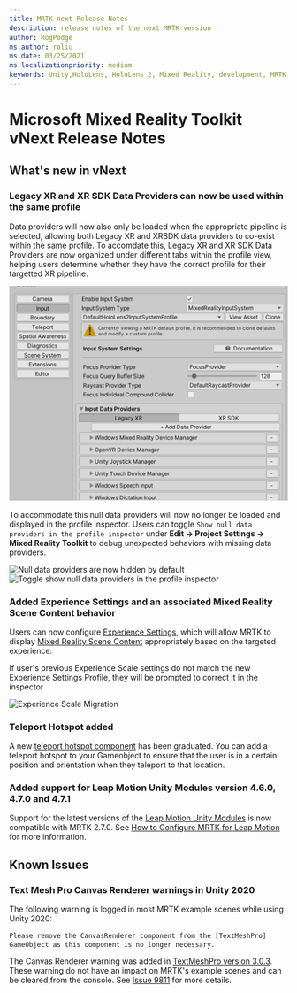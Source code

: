```yaml
---
title: MRTK next Release Notes
description: release notes of the next MRTK version
author: RogPodge
ms.author: roliu
ms.date: 03/25/2021
ms.localizationpriority: medium
keywords: Unity,HoloLens, HoloLens 2, Mixed Reality, development, MRTK, XRSDK, Legacy XR
---
```


# Microsoft Mixed Reality Toolkit vNext Release Notes

## What's new in vNext

### Legacy XR and XR SDK Data Providers can now be used within the same profile

Data providers will now also only be loaded when the appropriate pipeline is selected, allowing both Legacy XR and XRSDK data providers to co-exist within 
the same profile. To accomdate this, Legacy XR and XR SDK Data Providers are now organized under different tabs within the profile view, helping users 
determine whether they have the correct profile for their targetted XR pipeline.

![Legacy and XR SDK data providers can now be unified under a single profile](../features/images/xrsdk/LegacyAndXrsdkUnified.png)

To accommodate this null data providers will now no longer be loaded and displayed in the profile inspector. Users can toggle `Show null data providers in the profile inspector`
under **Edit -> Project Settings -> Mixed Reality Toolkit** to debug unexpected behaviors with missing data providers.

![Null data providers are now hidden by default](https://user-images.githubusercontent.com/39840334/115093658-ead24600-9ecf-11eb-91c2-486a37f69aba.png)
![Toggle show null data providers in the profile inspector](https://user-images.githubusercontent.com/39840334/115093670-f6257180-9ecf-11eb-96ec-ffe44a225a55.png)

### Added Experience Settings and an associated Mixed Reality Scene Content behavior

Users can now configure [Experience Settings](../features/experience-settings/experience-settings.md), which will allow MRTK to display [Mixed Reality Scene Content](../features/experience-settings/scene-content.md)
appropriately based on the targeted experience.

If user's previous Experience Scale settings do not match the new Experience Settings Profile, they will be prompted to correct it in the inspector

![Experience Scale Migration](https://user-images.githubusercontent.com/39840334/114946863-d70bde80-9e00-11eb-9859-fa40d40d2b36.gif)

### Teleport Hotspot added

A new [teleport hotspot component]((../features/teleport-system/teleport-hotspot.md)) has been graduated. You can add a teleport hotspot to your Gameobject to ensure that the user is in a certain position and orientation when they teleport to that location.

### Added support for Leap Motion Unity Modules version 4.6.0, 4.7.0 and 4.7.1

Support for the latest versions of the [Leap Motion Unity Modules](https://developer.leapmotion.com/unity) is now compatible with MRTK 2.7.0.  See [How to Configure MRTK for Leap Motion](../features/cross-platform/leap-motion-mrtk.md) for more information. 


## Known Issues

### Text Mesh Pro Canvas Renderer warnings in Unity 2020

The following warning is logged in most MRTK example scenes while using Unity 2020:

```
Please remove the CanvasRenderer component from the [TextMeshPro] GameObject as this component is no longer necessary.
```

The Canvas Renderer warning was added in [TextMeshPro version 3.0.3](https://docs.unity3d.com/Packages/com.unity.textmeshpro@3.0/changelog/CHANGELOG.html#changes-3).  These warning do not have an impact on MRTK's example scenes and can be cleared from the console. See [Issue 9811](https://github.com/microsoft/MixedRealityToolkit-Unity/issues/9811) for more details. 
